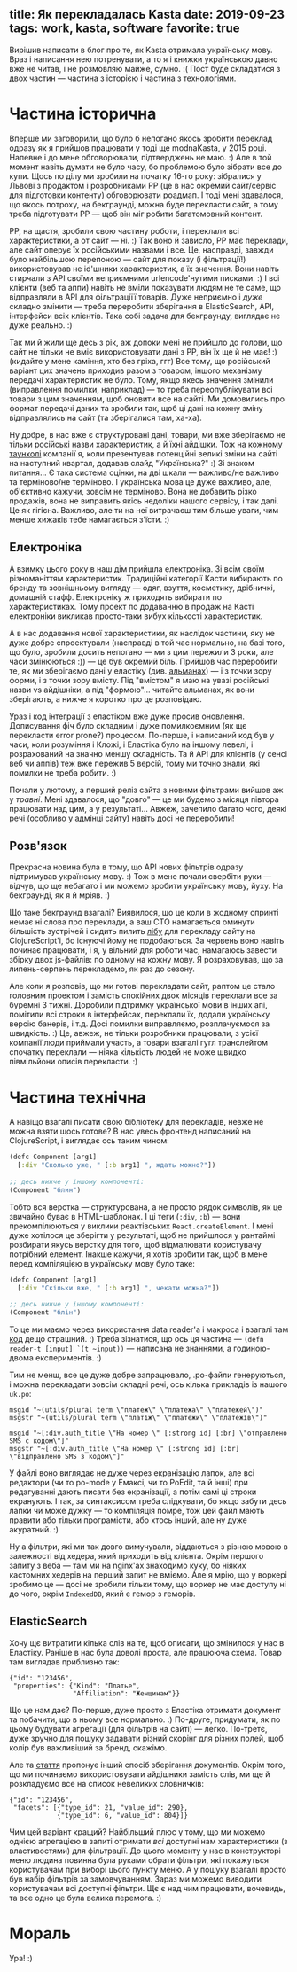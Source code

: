 title: Як перекладалась Kasta
date: 2019-09-23
tags: work, kasta, software
favorite: true
----

Вирішив написати в блог про те, як Kasta отримала українську мову. Враз і написання нею потренувати, а то я і книжки українською давно вже не читав, і не розмовляю майже, сумно. :( Пост буде складатися з двох частин — частина з історією і частина з технологіями.

# Частина історична

Вперше ми заговорили, що було б непогано якось зробити переклад одразу як я прийшов працювати у тоді ще modnaKasta, у 2015 році. Напевне і до мене обговорювали, підтверджень не маю. :) Але в той момент навіть думати не було часу, бо проблемою було зібрати все до купи. Щось по ділу ми зробили на початку 16-го року: зібралися у Львові з продактом і розробниками PP (це в нас окремий сайт/сервіс для підготовки контенту) обговорювати роадмап. І тоді мені здавалося, що якось потроху, на бекграунді, можна буде перекласти сайт, а тому треба підготувати PP — щоб він міг робити багатомовний контент.

PP, на щастя, зробили свою частину роботи, і переклали всі характеристики, а от сайт — ні. :) Так воно й зависло, РР має переклади, але сайт оперує їх російськими назвами і все. Це, насправді, завжди було найбільшою перепоною — сайт для показу (і фільтрації!) використовував не id'шники характеристик, а їх значення. Вони навіть стирчали з API своїми неприємними urlencode'нутими писками. :) І всі клієнти (веб та аппи) навіть не вміли показувати людям не те саме, що відправляли в API для фільтраціїї товарів. Дуже неприємно і *дуже* складно змінити — треба переробити зберігання в ElasticSearch, API, інтерфейси всіх клієнтів. Така собі задача для бекграунду, виглядає не дуже реально. :)

Так ми й жили ще десь з рік, аж допоки мені не прийшло до голови, що сайт не тільки не вміє використовувати дані з PP, він їх ще й не має! :) (кидайте у мене каміння, хто без гріха, ггг) Все тому, що російський варіант цих значень приходив разом з товаром, іншого механізму передачі характеристик не було. Тому, якщо якесь значення змінили (виправлення помилки, наприклад) — то треба переопублікувати всі товари з цим значенням, щоб оновити все на сайті. Ми домовились про формат передачі даних та зробили так, щоб ці дані на кожну зміну відправлялись на сайт (та зберігалися там, ха-ха).

Ну добре, в нас вже є структуровані дані, товари, ми вже зберігаємо не тільки російські назви характеристик, а й їхні айдішки. Тож на кожному [таунхолі][t] компанії я, коли презентував потенційні великі зміни на сайті на наступний квартал, додавав слайд "Українська?" :) Зі знаком питання... Є така система оцінки, на дві шкали — важливо/не важливо та терміново/не терміново. І українська мова це дуже важливо, але, об'єктивно кажучи, зовсім не терміново. Вона не добавить різко продажів, вона не виправить якісь недоліки нашого сервісу, і так далі. Це як гігієна. Важливо, але ти на неї витрачаєш тим більше уваги, чим менше хижаків тебе намагається з'їсти. :)

[t]: https://en.wikipedia.org/wiki/Town_hall_meeting

## Електроніка

А взимку цього року в наш дім прийшла електроніка. Зі всім своїм різноманіттям характеристик. Традиційні категорії Касти вибирають по бренду та зовнішньому вигляду — одяг, взуття, косметику, дрібничкі, домашній стафф. Електроніку ж приходять вибирати по характеристиках. Тому проект по додаванню в продаж на Касті електроніки викликав просто-таки вибух кількості характеристик.

А в нас додавання нової характеристики, як наслідок частини, яку не дуже добре спроектували (насправді в той час нормально, на базі того, що було, зробили досить непогано — ми з цим пережили 3 роки, але часи змінюються :)) — це був окремий біль. Прийшов час переробити те, як ми зберігаємо дані у еластіку (див. [альманах][a]) — і з точки зору форми, і з точки зору вмісту. Під "вмістом" я маю на увазі російські назви vs айдішніки, а під "формою"... читайте альманах, як вони зберігають, а нижче я коротко про це розповідаю.

[a]: https://project-a.github.io/on-site-search-design-patterns-for-e-commerce/

Ураз і код інтеграції з еластіком вже дуже просив оновлення. Дописування фіч було складним і дуже помилкоємним (як щє перекласти error prone?) процесом. По-перше, і написаний код був у часи, коли розуміння і Кложі, і Еластіка було на іншому левелі, і розрахований на значно меншу складність. Та й API для клієнтів (у сенсі веб чи аппів) теж вже пережив 5 версій, тому ми точно знали, які помилки не треба робити. :)

Почали у лютому, а перший реліз сайта з новими фільтрами вийшов аж у *травні*. Мені здавалося, що "довго" — це ми будемо з місяця півтора працювати над цим, а у результаті... Авжеж, зачепило багато чого, деякі речі (особливо у адмінці сайту) навіть досі не переробили!

## Розв'язок 

Прекрасна новина була в тому, що API нових фільтрів одразу підтримував українську мову. :) Тож в мене почали свербіти руки — відчув, що ще небагато і ми можемо зробити українську мову, йуху. На бекграунді, як я й мріяв. :)

Що таке бекграунд взагалі? Виявилося, що це коли в жодному спринті немає ні слова про переклади, а ваш CTO намагається оминути більшість зустрічей і сидить пилить [лібу][l] для перекладу сайту на ClojureScript'і, бо існуючі йому не подобаються. За червень воно навіть починає працювати, і я, у вільний для роботи час, намагаюсь завести збірку двох js-файлів: по одному на кожну мову. Я розраховував, що за липень-серпень перекладемо, як раз до сезону.

[l]: https://github.com/kasta-ua/i18n

Але коли я розповів, що ми готові перекладати сайт, раптом це стало головним проектом і замість спокійних двох місяців переклали все за буремні 3 тижні. Доробили підтримку української мови в інших апі, помітили всі строки в інтерфейсах, переклали їх, додали українську версію банерів, і т.д. Досі помилки виправляємо, розплачуємося за швидкість. :) Це, авжеж, не тільки розробники працювали, з усієї компанії люди приймали участь, а товари взагалі гугл транслейтом спочатку переклали — ніяка кількість людей не може швидко півмільйони описів перекласти. :)


# Частина технічна

А навіщо взагалі писати свою бібліотеку для перекладів, невже не можна взяти щось готове? В нас увесь фронтенд написаний на ClojureScript, і виглядає ось таким чином:

```clojure
(defc Component [arg1]
  [:div "Сколько уже, " [:b arg1] ", ждать можно?"])
  
;; десь нижче у іншому компоненті:
(Component "блин")
```

Тобто вся верстка — структурована, а не просто рядок символів, як це звичайно буває в HTML-шаблонах. І ці теги (`:div`, `:b`) — вони прекомпілюються у виклики реактівських `React.createElement`. І мені дуже хотілося це зберігти у результаті, щоб не прийшлося у рантаймі розбирати якусь верстку для того, щоб відмалювати користувачу потрібний елемент. Інакше кажучи, я хотів зробити так, щоб в мене перед компіляцією в українську мову було таке:

```clojure
(defc Component [arg1]
  [:div "Скільки вже, " [:b arg1] ", чекати можна?"])
  
;; десь нижче у іншому компоненті:
(Component "блін")
```

То це ми маємо через використання data reader'a і макроса і взагалі там [код][] дещо страшний. :) Треба зізнатися, що ось ця частина — ``(defn reader-t [input] `(t ~input))`` — написана не знаннями, а годиною-двома експериментів. :)

[код]: https://github.com/kasta-ua/i18n/blob/master/src/kasta/i18n.clj#L45-L68

Тим не менш, все це дуже добре запрацювало, .po-файли генеруються, і можна перекладати зовсім складні речі, ось кілька прикладів із нашого `uk.po`:

```
msgid "~(utils/plural term \"платеж\" \"платежа\" \"платежей\")"
msgstr "~(utils/plural term \"платіж\" \"платежи\" \"платежів\")"

msgid "~[:div.auth_title \"На номер \" [:strong id] [:br] \"отправлено SMS с кодом\"]"
msgstr "~[:div.auth_title \"На номер \" [:strong id] [:br] \"відправлено SMS з кодом\"]"
```

У файлі воно виглядає не дуже через екранізацію лапок, але всі редактори (чи то po-mode у Емаксі, чи то PoEdit, та й інші) при редагуванні дають писати без екранізації, а потім самі ці строки екранують. І так, за синтаксисом треба слідкувати, бо якщо забути десь лапки чи може дужку — то компіляція помре, тож цей файл мають правити або тільки програмісти, або хтось інший, але ну дуже акуратний. :)

Ну а фільтри, які ми так довго вимучували, віддаються з різною мовою в залежності від хедера, який приходить від клієнта. Окрім першого запиту з веба — там ми на nginx'ах знаходимо куку, бо ніяких кастомних хедерів на перший запит не вміємо. Але я мрію, що у воркері зробимо це — досі не зробили тільки тому, що воркер не має доступу ні до чого, окрім `IndexedDB`, який є гемор з геморів.

## ElasticSearch

Хочу щє витратити кілька слів на те, щоб описати, що змінилося у нас в Еластіку. Раніше в нас була доволі проста, але працююча схема. Товар там виглядав приблизно так:

```
{"id": "123456",
 "properties": {"Kind": "Платье",
                "Affiliation": "Женщинам"}}
```

Що це нам дає? По-перше, дуже просто з Еластіка отримати документ та побачити, що в ньому все нормально. :) По-друге, придумати, як по цьому будувати агрегації (для фільтрів на сайті) — легко. По-третє, дуже зручно для пошуку задавати різний скорінг для різних полей, щоб колір був важливіший за бренд, скажімо.

Але та [стаття][a] пропонує інший спосіб зберігання документів. Окрім того, що ми починаємо використовувати айдішники замість слів, ми ще й розкладуємо все на список невеликих словничків:

```
{"id": "123456",
 "facets": [{"type_id": 21, "value_id": 290},
            {"type_id": 6, "value_id": 804}]}
```

Чим цей варіант кращий? Найбільший плюс у тому, що ми можемо однією агрегацією в запиті отримати *всі* доступні нам характеристики (з властивостями) для фільтрації. До цього моменту у нас в конструкторі меню людина повинна була руками обрати фільтри, які покажуться користувачам при виборі цього пункту меню. А у пошуку взагалі просто був набір фільтрів за замовчуванням. Зараз ми можемо виводити користувачам всі доступні фільтри. Щє є над чим працювати, вочевидь, та все одно це була велика перемога. :)

# Мораль

Ура! :)
